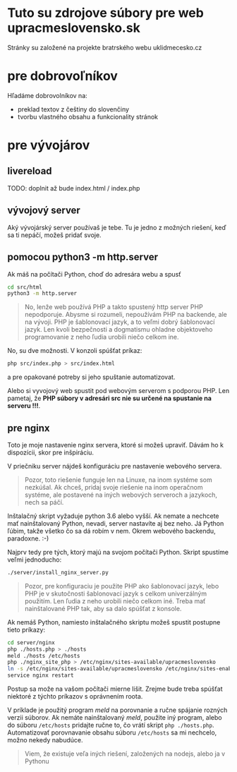 # Tuto su zdrojove súbory pre web upracmeslovensko.sk

Stránky su založené na projekte bratrského webu uklidmecesko.cz

# pre dobrovoľníkov

Hľadáme dobrovolníkov na:

- preklad textov z češtiny do slovenčiny
- tvorbu vlastného obsahu a funkcionality stránok

# pre vývojárov

## livereload
TODO: doplnit až bude index.html / index.php 

## vývojový server

Aký vývojárský server používaš je tebe. Tu je jedno z možných riešení, keď sa ti nepáčí, možeš pridať svoje. 

## pomocou python3 -m http.server

Ak máš na počítači Python, choď do adresára webu a spusť
```sh
cd src/html
python3 -m http.server
```

> No, lenže web používá PHP a takto spustený http server PHP nepodporuje. Abysme si rozumeli, nepoužívám PHP na backende, ale na vývoji. PHP je šablonovací jazyk, a to veľmi dobrý šablonovací jazyk. Len kvoli bezpečnosti a dogmatismu ohladne objektoveho programovanie z neho ľudia urobili niečo celkom ine.

No, su dve možnosti. V konzoli spúšťat príkaz:
```sh
php src/index.php > src/index.html
```
a pre opakované potreby si jeho spuštanie automatizovat.

Alebo si vyvojový web spustit pod webovým serverom s podporou PHP. Len pametaj, že **PHP súbory v adresári src nie su určené na spustanie na serveru !!!**.

## pre nginx


Toto je moje nastavenie nginx servera, ktoré si možeš upraviť. Dávám ho k dispozícii, skor pre inšpiráciu.

V priečniku server nájdeš konfiguráciu pre nastavenie webového servera. 

> Pozor, toto riešenie funguje len na Linuxe, na inom systéme som nezkúšal. Ak chceš, pridaj svoje riešenie na inom operačnom systéme, ale postavené na iných webových serveroch a jazykoch, nech sa páčí.

Inštalačný skript vyžaduje python 3.6 alebo vyšší. Ak nemate a nechcete mať nainštalovaný Python, nevadi, server nastavíte aj bez neho. Já Python ľúbim, takže všetko čo sa dá robím v nem. Okrem webového backendu, paradoxne. :-)

Najprv tedy pre tých, ktorý majú na svojom počítači Python. Skript spustíme veľmi jednoducho:

```sh
./server/install_nginx_server.py
```

> Pozor, pre konfiguraciu je použite PHP ako šablonovací jazyk, lebo PHP je v skutočnosti šablonovací jazyk s celkom univerzálným použitím. Len ľudia z neho urobili niečo celkom iné. Treba mať nainštalované PHP tak, aby sa dalo spúšťat z konsole.

Ak nemáš Python, namiesto inštalačného skriptu možeš spustit postupne tieto príkazy:

```sh
cd server/nginx
php ./hosts.php > ./hosts
meld ./hosts /etc/hosts
php ./nginx_site_php > /etc/nginx/sites-available/upracmeslovensko
ln -s /etc/nginx/sites-available/upracmeslovensko /etc/nginx/sites-enabled/upracmeslovensko
service nginx restart
```

Postup sa može na vašom počítači mierne lišit. Zrejme bude treba spúšťat niektoré z týchto príkazov s oprávnením roota.

V príklade je použitý program *meld* na porovnanie a ručne spájanie rozných verzii súborov. Ak nemáte nainštalovaný *meld*, použite iný program, alebo do súboru `/etc/hosts` pridajte ručne to, čo vrátí skript `php ./hosts.php`. Automatizovať porovnavanie obsahu súboru `/etc/hosts` sa mi nechcelo, možno nekedy nabudúce.

>Viem, že existuje veľa iných riešení, založených na nodejs, alebo ja v Pythonu


